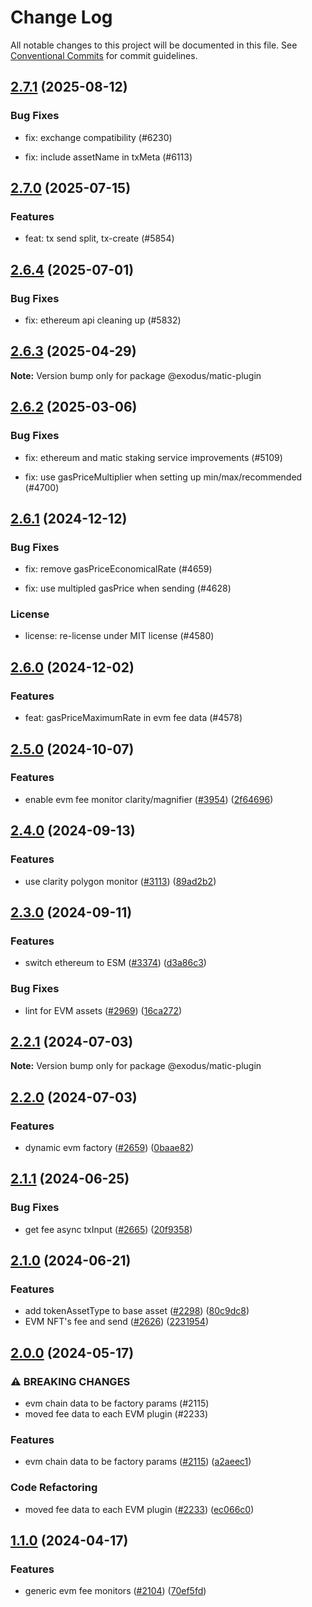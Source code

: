 # Change Log

All notable changes to this project will be documented in this file.
See [Conventional Commits](https://conventionalcommits.org) for commit guidelines.

## [2.7.1](https://github.com/ExodusMovement/assets/compare/@exodus/matic-plugin@2.7.0...@exodus/matic-plugin@2.7.1) (2025-08-12)


### Bug Fixes


* fix: exchange compatibility (#6230)

* fix: include assetName in txMeta (#6113)



## [2.7.0](https://github.com/ExodusMovement/assets/compare/@exodus/matic-plugin@2.6.4...@exodus/matic-plugin@2.7.0) (2025-07-15)


### Features


* feat: tx send split, tx-create (#5854)



## [2.6.4](https://github.com/ExodusMovement/assets/compare/@exodus/matic-plugin@2.6.3...@exodus/matic-plugin@2.6.4) (2025-07-01)


### Bug Fixes


* fix: ethereum api cleaning up (#5832)



## [2.6.3](https://github.com/ExodusMovement/assets/compare/@exodus/matic-plugin@2.6.2...@exodus/matic-plugin@2.6.3) (2025-04-29)

**Note:** Version bump only for package @exodus/matic-plugin





## [2.6.2](https://github.com/ExodusMovement/assets/compare/@exodus/matic-plugin@2.6.1...@exodus/matic-plugin@2.6.2) (2025-03-06)


### Bug Fixes


* fix: ethereum and matic staking service improvements (#5109)

* fix: use gasPriceMultiplier when setting up min/max/recommended (#4700)



## [2.6.1](https://github.com/ExodusMovement/assets/compare/@exodus/matic-plugin@2.6.0...@exodus/matic-plugin@2.6.1) (2024-12-12)


### Bug Fixes


* fix: remove gasPriceEconomicalRate (#4659)

* fix: use multipled gasPrice when sending (#4628)


### License


* license: re-license under MIT license (#4580)



## [2.6.0](https://github.com/ExodusMovement/assets/compare/@exodus/matic-plugin@2.5.0...@exodus/matic-plugin@2.6.0) (2024-12-02)


### Features


* feat: gasPriceMaximumRate in evm fee data (#4578)



## [2.5.0](https://github.com/ExodusMovement/assets/compare/@exodus/matic-plugin@2.4.0...@exodus/matic-plugin@2.5.0) (2024-10-07)


### Features

* enable evm fee monitor clarity/magnifier ([#3954](https://github.com/ExodusMovement/assets/issues/3954)) ([2f64696](https://github.com/ExodusMovement/assets/commit/2f646966889b44b67fafd4f86f51f95d084fa1e2))



## [2.4.0](https://github.com/ExodusMovement/assets/compare/@exodus/matic-plugin@2.3.0...@exodus/matic-plugin@2.4.0) (2024-09-13)


### Features

* use clarity polygon monitor ([#3113](https://github.com/ExodusMovement/assets/issues/3113)) ([89ad2b2](https://github.com/ExodusMovement/assets/commit/89ad2b29d29ba3f0d1454e7c21132659a3bf833d))



## [2.3.0](https://github.com/ExodusMovement/assets/compare/@exodus/matic-plugin@2.2.1...@exodus/matic-plugin@2.3.0) (2024-09-11)


### Features

* switch ethereum to ESM ([#3374](https://github.com/ExodusMovement/assets/issues/3374)) ([d3a86c3](https://github.com/ExodusMovement/assets/commit/d3a86c3202754a0e6ab988d454d3e006ec11d9e4))


### Bug Fixes

* lint for EVM assets ([#2969](https://github.com/ExodusMovement/assets/issues/2969)) ([16ca272](https://github.com/ExodusMovement/assets/commit/16ca272524ab1530800ca84f1df045293c08a3aa))



## [2.2.1](https://github.com/ExodusMovement/assets/compare/@exodus/matic-plugin@2.2.0...@exodus/matic-plugin@2.2.1) (2024-07-03)

**Note:** Version bump only for package @exodus/matic-plugin





## [2.2.0](https://github.com/ExodusMovement/assets/compare/@exodus/matic-plugin@2.1.1...@exodus/matic-plugin@2.2.0) (2024-07-03)


### Features

* dynamic evm factory ([#2659](https://github.com/ExodusMovement/assets/issues/2659)) ([0baae82](https://github.com/ExodusMovement/assets/commit/0baae82a7f53c8808c9cd2621cf04e9960568cc6))



## [2.1.1](https://github.com/ExodusMovement/assets/compare/@exodus/matic-plugin@2.1.0...@exodus/matic-plugin@2.1.1) (2024-06-25)


### Bug Fixes

* get fee async txInput ([#2665](https://github.com/ExodusMovement/assets/issues/2665)) ([20f9358](https://github.com/ExodusMovement/assets/commit/20f93587ade7291aff6a44872cbaead93b80d1f3))



## [2.1.0](https://github.com/ExodusMovement/assets/compare/@exodus/matic-plugin@2.0.0...@exodus/matic-plugin@2.1.0) (2024-06-21)


### Features

* add tokenAssetType to base asset ([#2298](https://github.com/ExodusMovement/assets/issues/2298)) ([80c9dc8](https://github.com/ExodusMovement/assets/commit/80c9dc8a4d2a8614f84b66d2c9649cdf19601443))
* EVM NFT's fee and send ([#2626](https://github.com/ExodusMovement/assets/issues/2626)) ([2231954](https://github.com/ExodusMovement/assets/commit/22319543463e88046339ad6658683e13f0e71a46))



## [2.0.0](https://github.com/ExodusMovement/assets/compare/@exodus/matic-plugin@1.1.0...@exodus/matic-plugin@2.0.0) (2024-05-17)


### ⚠ BREAKING CHANGES

* evm chain data to be factory params (#2115)
* moved fee data to each EVM plugin (#2233)

### Features

* evm chain data to be factory params ([#2115](https://github.com/ExodusMovement/assets/issues/2115)) ([a2aeec1](https://github.com/ExodusMovement/assets/commit/a2aeec1b4da177b1e1bb85f92e93115fc97d5377))


### Code Refactoring

* moved fee data to each EVM plugin ([#2233](https://github.com/ExodusMovement/assets/issues/2233)) ([ec066c0](https://github.com/ExodusMovement/assets/commit/ec066c076bc36a4c7c05810e83cdd47a7a25384b))



## [1.1.0](https://github.com/ExodusMovement/assets/compare/@exodus/matic-plugin@1.0.0...@exodus/matic-plugin@1.1.0) (2024-04-17)


### Features

* generic evm fee monitors ([#2104](https://github.com/ExodusMovement/assets/issues/2104)) ([70ef5fd](https://github.com/ExodusMovement/assets/commit/70ef5fdb8d87b67957eb56878868145867797af5))
